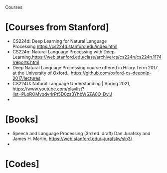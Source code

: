 Courses

# [Courses from Stanford]
+ CS224d: Deep Learning for Natural Language Processing,https://cs224d.stanford.edu/index.html
+ CS224n: Natural Language Processing with Deep Learning,https://web.stanford.edu/class/archive/cs/cs224n/cs224n.1174/reports.html
+ Deep Natural Language Processing course offered in Hilary Term 2017 at the University of Oxford., https://github.com/oxford-cs-deepnlp-2017/lectures
+ CS224U: Natural Language Understanding | Spring 2021, https://www.youtube.com/playlist?list=PLoROMvodv4rPt5D0zs3YhbWSZA8Q_DyiJ
+ 


# [Books]
+ Speech and Language Processing (3rd ed. draft) Dan Jurafsky and James H. Martin, https://web.stanford.edu/~jurafsky/slp3/
+ 

# [Codes]

